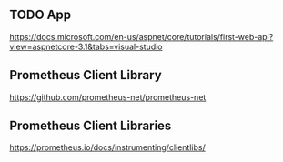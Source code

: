 
## TODO App
https://docs.microsoft.com/en-us/aspnet/core/tutorials/first-web-api?view=aspnetcore-3.1&tabs=visual-studio

## Prometheus Client Library
https://github.com/prometheus-net/prometheus-net

## Prometheus Client Libraries
https://prometheus.io/docs/instrumenting/clientlibs/